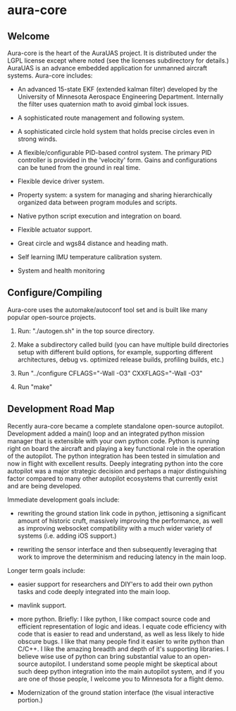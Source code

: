 # aura-core

## Welcome

Aura-core is the heart of the AuraUAS project.  It is distributed under
the LGPL license except where noted (see the licenses subdirectory for
details.)  AuraUAS is an advance embedded application for unmanned
aircraft systems.  Aura-core includes:

* An advanced 15-state EKF (extended kalman filter) developed by the
  University of Minnesota Aerospace Engineering Department.
  Internally the filter uses quaternion math to avoid gimbal lock
  issues.

* A sophisticated route management and following system.

* A sophisticated circle hold system that holds precise circles even
  in strong winds.

* A flexible/configurable PID-based control system.  The primary PID
  controller is provided in the 'velocity' form.  Gains and
  configurations can be tuned from the ground in real time.

* Flexible device driver system.

* Property system: a system for managing and sharing hierarchically
  organized data between program modules and scripts.

* Native python script execution and integration on board.

* Flexible actuator support.

* Great circle and wgs84 distance and heading math.

* Self learning IMU temperature calibration system.

* System and health monitoring


## Configure/Compiling

Aura-core uses the automake/autoconf tool set and is built like many
popular open-source projects.

1. Run: "./autogen.sh" in the top source directory.

2. Make a subdirectory called build (you can have multiple build
   directories setup with different build options, for example,
   supporting different architectures, debug vs. optimized release
   builds, profiling builds, etc.)

3. Run "../configure CFLAGS="-Wall -O3" CXXFLAGS="-Wall -O3"

4. Run "make"


## Development Road Map

Recently aura-core became a complete standalone open-source autopilot.
Development added a main() loop and an integrated python mission
manager that is extensible with your own python code.  Python is
running right on board the aircraft and playing a key functional role
in the operation of the autopilot.  The python integration has been
tested in simulation and now in flight with excellent results.  Deeply
integrating python into the core autopilot was a major strategic
decision and perhaps a major distinguishing factor compared to many
other autopilot ecosystems that currently exist and are being
developed.

Immediate development goals include:

* rewriting the ground station link code in python, jettisoning a
  significant amount of historic cruft, massively improving the
  performance, as well as improving websocket compatibility with a
  much wider variety of systems (i.e. adding iOS support.)

* rewriting the sensor interface and then subsequently leveraging that
  work to improve the determinism and reducing latency in the main
  loop.

Longer term goals include:

* easier support for researchers and DIY'ers to add their own python
  tasks and code deeply integrated into the main loop.

* mavlink support.

* more python.  Briefly: I like python, I like compact source code and
  efficient representation of logic and ideas.  I equate code
  efficiency with code that is easier to read and understand, as well
  as less likely to hide obscure bugs.  I like that many people find
  it easier to write python than C/C++.  I like the amazing breadth
  and depth of it's supporting libraries.  I believe wise use of
  python can bring substantial value to an open-source autopilot.  I
  understand some people might be skeptical about such deep python
  integration into the main autopilot system, and if you are one of
  those people, I welcome you to Minnesota for a flight demo.

* Modernization of the ground station interface (the visual
  interactive portion.)